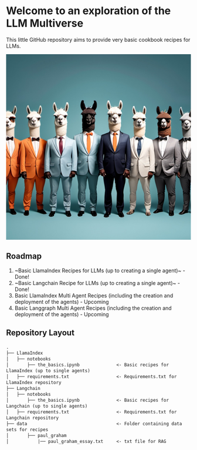 # Welcome to an exploration of the LLM Multiverse
This little GitHub repository aims to provide very basic cookbook recipes for LLMs. 

<p align="center">
    <img src="./images/llama_crew.jpg">
</p>

## Roadmap
1. ~Basic LlamaIndex Recipes for LLMs (up to creating a single agent)~ - Done!
2. ~Basic Langchain Recipe for LLMs (up to creating a single agent)~ - Done!
3. Basic LlamaIndex Multi Agent Recipes (including the creation and deployment of the agents) - Upcoming
4. Basic Langgraph Multi Agent Recipes (including the creation and deployment of the agents) - Upcoming

## Repository Layout
```
.
├── LlamaIndex                                  
│   ├── notebooks
│       ├── the_basics.ipynb              <- Basic recipes for LlamaIndex (up to single agents)
│   ├── requirements.txt                  <- Requirements.txt for LlamaIndex repository
├── Langchain
│   ├── notebooks
│       ├── the_basics.ipynb              <- Basic recipes for Langchain (up to single agents)
│   ├── requirements.txt                  <- Requirements.txt for Langchain repository
├── data                                  <- Folder containing data sets for recipes
│       ├── paul_graham                   
│           |── paul_graham_essay.txt     <- txt file for RAG
```